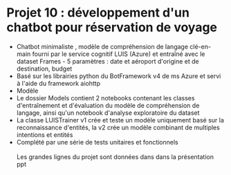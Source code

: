 # Projet 10 : développement d'un chatbot pour réservation de voyage <br>

- Chatbot minimaliste , modèle de compréhension de langage clé-en-main fourni par le service cognitif LUIS (Azure) et entraîné avec le dataset Frames - 5 paramètres : date et aéroport d'origine et de destination, budget
- Basé sur les librairies python du BotFramework v4 de ms Azure et servi à l'aide du framework aiohttp
- Modèle 
- Le dossier Models contient 2 notebooks contenant les classes d'entraînement et d'évaluation du modèle de compréhension de langage, ainsi qu'un notebook d'analyse exploratoire du dataset
- La classe LUISTrainer v1 crée et teste un modèle uniquement basé sur la reconnaissance d'entités, la v2 crée un modèle combinant de multiples intentions et entités
- Complété par une série de tests unitaires et fonctionnels
<br><br>
Les grandes lignes du projet sont données dans dans la présentation ppt<br><br>
